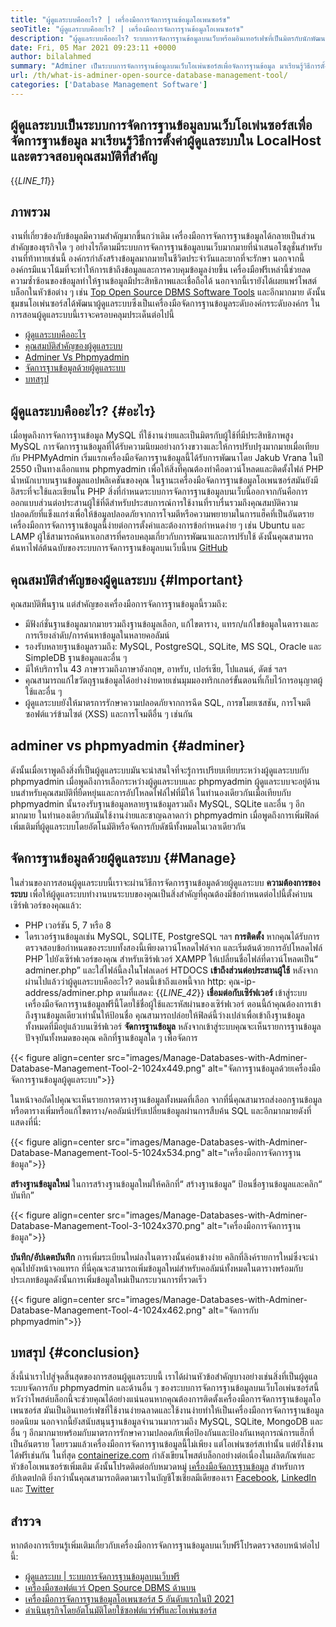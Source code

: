 ```yaml
---
title: "ผู้ดูแลระบบคืออะไร? | เครื่องมือการจัดการฐานข้อมูลโอเพนซอร์ซ" 
seoTitle: "ผู้ดูแลระบบคืออะไร? | เครื่องมือการจัดการฐานข้อมูลโอเพนซอร์ซ" 
description: "ผู้ดูแลระบบคืออะไร? ระบบการจัดการฐานข้อมูลบนเว็บพร้อมอินเทอร์เฟซที่เป็นมิตรกับนักพัฒนา มาพูดคุยเกี่ยวกับวิธีการจัดการฐานข้อมูลด้วยผู้ดูแลระบบโอเพนซอร์ส" 
date: Fri, 05 Mar 2021 09:23:11 +0000
author: bilalahmed
summary: "Adminer เป็นระบบการจัดการฐานข้อมูลบนเว็บโอเพ่นซอร์สเพื่อจัดการฐานข้อมูล มาเรียนรู้วิธีการตั้งค่าผู้ดูแลระบบใน LocalHost และตรวจสอบคุณสมบัติที่สำคัญ" 
url: /th/what-is-adminer-open-source-database-management-tool/
categories: ['Database Management Software']
---
```


## ผู้ดูแลระบบเป็นระบบการจัดการฐานข้อมูลบนเว็บโอเพ่นซอร์สเพื่อจัดการฐานข้อมูล มาเรียนรู้วิธีการตั้งค่าผู้ดูแลระบบใน LocalHost และตรวจสอบคุณสมบัติที่สำคัญ
{{_LINE_11_}}

## ภาพรวม
งานที่เกี่ยวข้องกับข้อมูลมีความสำคัญมากขึ้นกว่าเดิม เครื่องมือการจัดการฐานข้อมูลได้กลายเป็นส่วนสำคัญของธุรกิจใด ๆ อย่างไรก็ตามมีระบบการจัดการฐานข้อมูลบนเว็บมากมายที่นำเสนอโซลูชั่นสำหรับงานที่ท้าทายเช่นนี้ องค์กรกำลังสร้างข้อมูลมากมายในชีวิตประจำวันและยากที่จะรักษา นอกจากนี้องค์กรมีแนวโน้มที่จะทำให้การเข้าถึงข้อมูลและการควบคุมข้อมูลง่ายขึ้น เครื่องมือฟรีเหล่านี้ช่วยลดความซ้ำซ้อนของข้อมูลทำให้ฐานข้อมูลมีประสิทธิภาพและเชื่อถือได้ นอกจากนี้เรายังได้เผยแพร่โพสต์บล็อกในหัวข้อต่าง ๆ เช่น [Top Open Source DBMS Software Tools][1] และอีกมากมาย
ดังนั้นชุมชนโอเพ่นซอร์สได้พัฒนาผู้ดูแลระบบซึ่งเป็นเครื่องมือจัดการฐานข้อมูลระดับองค์กรระดับองค์กร ในการสอนผู้ดูแลระบบนี้เราจะครอบคลุมประเด็นต่อไปนี้
  * [ผู้ดูแลระบบคืออะไร][2]
  * [คุณสมบัติสำคัญของผู้ดูแลระบบ][3]
  * [Adminer Vs Phpmyadmin][4]
  * [จัดการฐานข้อมูลด้วยผู้ดูแลระบบ][5]
  * [บทสรุป][6]

## ผู้ดูแลระบบคืออะไร?   {#อะไร}
เมื่อพูดถึงการจัดการฐานข้อมูล MySQL ที่ใช้งานง่ายและเป็นมิตรกับผู้ใช้ที่มีประสิทธิภาพสูง MySQL การจัดการฐานข้อมูลที่ได้รับความนิยมอย่างกว้างขวางและให้การปรับปรุงมากมายเมื่อเทียบกับ PHPMyAdmin เริ่มแรกเครื่องมือจัดการฐานข้อมูลนี้ได้รับการพัฒนาโดย Jakub Vrana ในปี 2550 เป็นทางเลือกแทน phpmyadmin เพื่อให้สิ่งที่คุณต้องทำคือดาวน์โหลดและติดตั้งไฟล์ PHP น้ำหนักเบาบนฐานข้อมูลแอปพลิเคชันของคุณ
ในฐานะเครื่องมือจัดการฐานข้อมูลโอเพนซอร์สมันยังมีอิสระที่จะใช้และเขียนใน PHP สิ่งที่กำหนดระบบการจัดการฐานข้อมูลบนเว็บนี้ออกจากกันคือการออกแบบส่วนต่อประสานผู้ใช้ที่ดีสำหรับประสบการณ์การใช้งานที่ราบรื่นรวมถึงคุณสมบัติความปลอดภัยที่แข็งแกร่งเพื่อให้ข้อมูลปลอดภัยจากการโจมตีหรือความพยายามในการแฮ็คที่เป็นอันตราย เครื่องมือการจัดการฐานข้อมูลนี้ง่ายต่อการตั้งค่าและต้องการข้อกำหนดง่าย ๆ เช่น Ubuntu และ LAMP ผู้ใช้สามารถค้นหาเอกสารที่ครอบคลุมเกี่ยวกับการพัฒนาและการปรับใช้ ดังนั้นคุณสามารถค้นหาไฟล์ต้นฉบับของระบบการจัดการฐานข้อมูลบนเว็บนี้บน [GitHub][7]

## คุณสมบัติสำคัญของผู้ดูแลระบบ   {#Important}
คุณสมบัติพื้นฐาน แต่สำคัญของเครื่องมือการจัดการฐานข้อมูลนี้รวมถึง:
  * มีฟังก์ชั่นฐานข้อมูลมากมายรวมถึงฐานข้อมูลเลือก, แก้ไขตาราง, แทรก/แก้ไขข้อมูลในตารางและการเรียงลำดับ/การค้นหาข้อมูลในหลายคอลัมน์
  * รองรับหลายฐานข้อมูลรวมถึง: MySQL, PostgreSQL, SQLite, MS SQL, Oracle และ SimpleDB ฐานข้อมูลและอื่น ๆ
  * มีให้บริการใน 43 ภาษารวมถึงภาษาอังกฤษ, อาหรับ, เปอร์เซีย, โปแลนด์, ดัตช์ ฯลฯ
  * คุณสามารถแก้ไขวัตถุฐานข้อมูลได้อย่างง่ายดายเช่นมุมมองทริกเกอร์ขั้นตอนที่เก็บไว้การอนุญาตผู้ใช้และอื่น ๆ
  * ผู้ดูแลระบบยังให้มาตรการรักษาความปลอดภัยจากการฉีด SQL, การขโมยเซสชัน, การโจมตีซอฟต์แวร์ข้ามไซต์ (XSS) และการโจมตีอื่น ๆ เช่นกัน

## adminer vs phpmyadmin   {#adminer}
ดังนั้นเมื่อเราพูดถึงสิ่งที่เป็นผู้ดูแลระบบมันจะน่าสนใจที่จะรู้การเปรียบเทียบระหว่างผู้ดูแลระบบกับ phpmyadmin เมื่อพูดถึงการเลือกระหว่างผู้ดูแลระบบและ phpmyadmin ผู้ดูแลระบบจะอยู่ด้านบนสำหรับคุณสมบัติที่ยืดหยุ่นและการอัปโหลดไฟล์ไฟที่มีให้ ในทำนองเดียวกันเมื่อเทียบกับ phpmyadmin นั้นรองรับฐานข้อมูลหลายฐานข้อมูลรวมถึง MySQL, SQLite และอื่น ๆ อีกมากมาย ในทำนองเดียวกันมันใช้งานง่ายและชาญฉลาดกว่า phpmyadmin เมื่อพูดถึงการเพิ่มฟิลด์เพิ่มเติมที่ผู้ดูแลระบบโดยอัตโนมัติหรือจัดการกับดัชนีทั้งหมดในเวลาเดียวกัน

## จัดการฐานข้อมูลด้วยผู้ดูแลระบบ   {#Manage}
ในส่วนของการสอนผู้ดูแลระบบนี้เราจะผ่านวิธีการจัดการฐานข้อมูลด้วยผู้ดูแลระบบ
**ความต้องการของระบบ**
เพื่อให้ผู้ดูแลระบบทำงานบนระบบของคุณเป็นสิ่งสำคัญที่คุณต้องมีข้อกำหนดต่อไปนี้ตั้งค่าบนเซิร์ฟเวอร์ของคุณแล้ว:
  * PHP เวอร์ชัน 5, 7 หรือ 8
  * ไดรเวอร์ฐานข้อมูลเช่น MySQL, SQLITE, PostgreSQL ฯลฯ
**การติดตั้ง**
หากคุณได้รับการตรวจสอบข้อกำหนดของระบบทั้งสองนี้เพียงดาวน์โหลดไฟล์จาก [][8] และเริ่มต้นด้วยการอัปโหลดไฟล์ PHP ไปยังเซิร์ฟเวอร์ของคุณ สำหรับเซิร์ฟเวอร์ XAMPP ให้เปลี่ยนชื่อไฟล์ที่ดาวน์โหลดเป็น“ adminer.php” และใส่ไฟล์นี้ลงในโฟลเดอร์ HTDOCS
**เข้าถึงส่วนต่อประสานผู้ใช้** 
หลังจากผ่านไปแล้วว่าผู้ดูแลระบบคืออะไร? ตอนนี้เข้าถึงแอพนี้จาก http: คุณ-ip-address/adminer.php ตามที่แสดง:
{{_LINE_42_}}
**เชื่อมต่อกับเซิร์ฟเวอร์** 
เข้าสู่ระบบเครื่องมือจัดการฐานข้อมูลฟรีนี้โดยใช้ชื่อผู้ใช้และรหัสผ่านของเซิร์ฟเวอร์ ตอนนี้ถ้าคุณต้องการเข้าถึงฐานข้อมูลเดียวเท่านั้นให้ป้อนชื่อ คุณสามารถปล่อยให้ฟิลด์นี้ว่างเปล่าเพื่อเข้าถึงฐานข้อมูลทั้งหมดที่มีอยู่แล้วบนเซิร์ฟเวอร์
**จัดการฐานข้อมูล** 
หลังจากเข้าสู่ระบบคุณจะเห็นรายการฐานข้อมูลปัจจุบันทั้งหมดของคุณ คลิกที่ฐานข้อมูลใด ๆ เพื่อจัดการ

{{< figure align=center src="images/Manage-Databases-with-Adminer-Database-Management-Tool-2-1024x449.png" alt="จัดการฐานข้อมูลด้วยเครื่องมือจัดการฐานข้อมูลผู้ดูแลระบบ">}}

ในหน้าจอถัดไปคุณจะเห็นรายการตารางฐานข้อมูลทั้งหมดที่เลือก จากที่นี่คุณสามารถส่งออกฐานข้อมูลหรือตารางเพิ่มหรือแก้ไขตาราง/คอลัมน์ปรับเปลี่ยนข้อมูลผ่านการสืบค้น SQL และอีกมากมายดังที่แสดงที่นี่:

{{< figure align=center src="images/Manage-Databases-with-Adminer-Database-Management-Tool-5-1024x534.png" alt="เครื่องมือการจัดการฐานข้อมูล">}}

**สร้างฐานข้อมูลใหม่** 
ในการสร้างฐานข้อมูลใหม่ให้คลิกที่“ สร้างฐานข้อมูล” ป้อนชื่อฐานข้อมูลและคลิก“ บันทึก”

{{< figure align=center src="images/Manage-Databases-with-Adminer-Database-Management-Tool-3-1024x370.png" alt="เครื่องมือการจัดการฐานข้อมูล">}}

**บันทึก/อัปเดตบันทึก** 
การเพิ่มระเบียนใหม่ลงในตารางนั้นค่อนข้างง่าย คลิกที่ลิงค์รายการใหม่ซึ่งจะนำคุณไปยังหน้าจอแทรก ที่นี่คุณจะสามารถเพิ่มข้อมูลใหม่สำหรับคอลัมน์ทั้งหมดในตารางพร้อมกับประเภทข้อมูลดังนั้นการเพิ่มข้อมูลใหม่เป็นกระบวนการที่รวดเร็ว

{{< figure align=center src="images/Manage-Databases-with-Adminer-Database-Management-Tool-4-1024x462.png" alt="จัดการกับ phpmyadmin">}}


## บทสรุป   {#conclusion}
สิ่งนี้นำเราไปสู่จุดสิ้นสุดของการสอนผู้ดูแลระบบนี้ เราได้ผ่านหัวข้อสำคัญบางอย่างเช่นสิ่งที่เป็นผู้ดูแลระบบจัดการกับ phpmyadmin และด้านอื่น ๆ ของระบบการจัดการฐานข้อมูลบนเว็บโอเพ่นซอร์สนี้ หวังว่าโพสต์บล็อกนี้จะช่วยคุณได้อย่างแน่นอนหากคุณต้องการติดตั้งเครื่องมือการจัดการฐานข้อมูลโอเพนซอร์ส มันเป็นอินเทอร์เฟซที่ใช้งานง่ายฉลาดและใช้งานง่ายทำให้เป็นเครื่องมือการจัดการฐานข้อมูลยอดนิยม นอกจากนี้ยังสนับสนุนฐานข้อมูลจำนวนมากรวมถึง MySQL, SQLite, MongoDB และอื่น ๆ อีกมากมายพร้อมกับมาตรการรักษาความปลอดภัยเพื่อป้องกันและป้องกันเหตุการณ์การแฮ็กที่เป็นอันตราย โดยรวมแล้วเครื่องมือการจัดการฐานข้อมูลนี้ไม่เพียง แต่โอเพ่นซอร์สเท่านั้น แต่ยังใช้งานได้ฟรีเช่นกัน
ในที่สุด [containerize.com][9] กำลังเขียนโพสต์บล็อกอย่างต่อเนื่องในผลิตภัณฑ์และหัวข้อโอเพนซอร์ซเพิ่มเติม ดังนั้นโปรดติดต่อกับหมวดหมู่ [เครื่องมือจัดการฐานข้อมูล][10] สำหรับการอัปเดตปกติ ยิ่งกว่านั้นคุณสามารถติดตามเราในบัญชีโซเชียลมีเดียของเรา [Facebook][11], [LinkedIn][12] และ [Twitter][13]

## สำรวจ
หากต้องการเรียนรู้เพิ่มเติมเกี่ยวกับเครื่องมือการจัดการฐานข้อมูลบนเว็บฟรีโปรดตรวจสอบหน้าต่อไปนี้:
  * [ผู้ดูแลระบบ | ระบบการจัดการฐานข้อมูลบนเว็บฟรี][14]
  * [เครื่องมือซอฟต์แวร์ Open Source DBMS ด้านบน][1]
  * [เครื่องมือการจัดการฐานข้อมูลโอเพนซอร์ส 5 อันดับแรกในปี 2021][15]
  * [ดำเนินธุรกิจโดยอัตโนมัติโดยใช้ซอฟต์แวร์ฟรีและโอเพ่นซอร์ส][16]

  
[1]: https://products.containerize.com/database-management
[2]: #what
[3]: #important
[4]: #adminer
[5]: #manage
[6]: #conclusion
[7]: https://github.com/vrana/adminer
[8]: https://www.adminer.org/
[9]: https://www.containerize.com/
[10]: https://products.containerize.com/database-management/
[11]: https://web.facebook.com/containerize
[12]: https://www.linkedin.com/company/containerize/
[13]: https://twitter.com/containerize_co
[14]: https://products.containerize.com/database-management/adminer
[15]: https://blog.containerize.com/2021/01/16/top-5-open-source-database-management-tools-in-2021/
[16]: https://blog.containerize.com/blogging/automate-business-operations-using-open-source-software/
